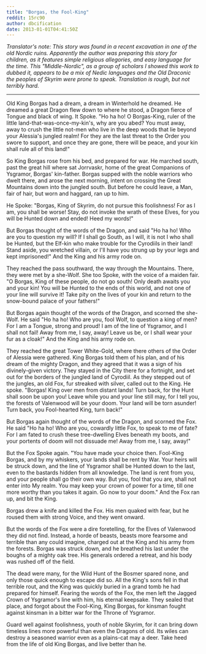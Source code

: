 ```yaml
---
title: "Borgas, the Fool-King"
reddit: 15rc90
author: dbcification
date: 2013-01-01T04:41:50Z
---
```


*Translator's note: This story was found in a recent excavation in one of the old Nordic ruins. Apparently the author was preparing this story for children, as it features simple religious allegories, and easy language for the time. This "Middle-Nordic", as a group of scholars I showed this work to dubbed it, appears to be a mix of Nedic languages and the Old Draconic the peoples of Skyrim were prone to speak. Translation is rough, but not terribly hard.*

---

Old King Borgas had a dream, a dream in Winterhold he dreamed. He dreamed a great Dragon flew down to where he stood, a Dragon fierce of Tongue and black of wing. It Spoke. "Ho ha ho! O Borgas-King, ruler of the little land-that-was-once-my-kin's, why are you abed? You must away, away to crush the little not-men who live in the deep woods that lie beyond your Alessia's jungled realm! For they are the last threat to the Order you swore to support, and once they are gone, there will be peace, and your kin shall rule all of this land!"

So King Borgas rose from his bed, and prepared for war. He marched south, past the great hill where sat Jorrvaskr, home of the great Companions of Ysgramor, Borgas' kin-father. Borgas supped with the noble warriors who dwelt there, and arose the next morning, intent on crossing the Great Mountains down into the jungled south. But before he could leave, a Man, fair of hair, but worn and haggard, ran up to him.

He Spoke: "Borgas, King of Skyrim, do not pursue this foolishness! For as I am, you shall be worse! Stay, do not invoke the wrath of these Elves, for you will be Hunted down and ended! Heed my words!"

But Borgas thought of the words of the Dragon, and said "Ho ha ho! Who are you to question my will? If I shall go South, as I will, it is not I who shall be Hunted, but the Elf-kin who make trouble for the Cyrodiils in their land! Stand aside, you wretched villain, or I'll have you strung up by your legs and kept imprisoned!" And the King and his army rode on.

They reached the pass southward, the way through the Mountains. There, they were met by a she-Wolf. She too Spoke, with the voice of a maiden fair. "O Borgas, King of these people, do not go south! Only death awaits you and your kin! You will be Hunted to the ends of this world, and not one of your line will survive it! Take pity on the lives of your kin and return to the snow-bound palace of your fathers!"

But Borgas again thought of the words of the Dragon, and scorned the she-Wolf. He said "Ho ha ho! Who are you, fool Wolf, to question a king of men? For I am a Tongue, strong and proud! I am of the line of Ysgramor, and I shall not fail! Away from me, I say, away! Leave us be, or I shall wear your fur as a cloak!" And the King and his army rode on.

They reached the great Tower White-Gold, where there others of the Order of Alessia were gathered. King Borgas told them of his plan, and of his dream of the mighty Dragon, and they agreed that it was a sign of his divinely-given victory. They stayed in the City there for a fortnight, and set out for the borders of the jungled land of Cyrodiil. As they stepped out of the jungles, an old Fox, fur streaked with silver, called out to the King. He spoke. "Borgas! King over men from distant lands! Turn back, for the Hunt shall soon be upon you! Leave while you and your line still may, for I tell you, the forests of Valenwood will be your doom. Your land will be torn asunder! Turn back, you Fool-hearted King, turn back!"

But Borgas again thought of the words of the Dragon, and scorned the Fox. He said "Ho ha ho! Who are you, cowardly little Fox, to speak to me of fate? For I am fated to crush these tree-dwelling Elves beneath my boots, and your portents of doom will not dissuade me! Away from me, I say, away!"

But the Fox Spoke again. "You have made your choice then. Fool-King Borgas, and by my whiskers, your lands shall be rent by War. Your heirs will be struck down, and the line of Ysgramor shall be Hunted down to the last, even to the bastards hidden from all knowledge. The land is rent from you, and your people shall go their own way. But you, fool that you are, shall not enter into My realm. You may keep your crown of power for a time, till one more worthy than you takes it again. Go now to your doom." And the Fox ran up, and bit the King.

Borgas drew a knife and killed the Fox. His men quaked with fear, but he roused them with strong Voice, and they went onward. 

But the words of the Fox were a dire foretelling, for the Elves of Valenwood they did not find. Instead, a horde of beasts, beasts more fearsome and terrible than any could imagine, charged out at the King and his army from the forests. Borgas was struck down, and he breathed his last under the boughs of a mighty oak tree. His generals ordered a retreat, and his body was rushed off of the field. 

The dead were many, for the Wild Hunt of the Bosmer spared none, and only those quick enough to escape did so. All the King's sons fell in that terrible rout, and the King was quickly buried in a grand tomb he had prepared for himself. Fearing the words of the Fox, the men left the Jagged Crown of Ysgramor's line with him, his eternal keepsake. They sealed that place, and forgot about the Fool-King, King Borgas, for kinsman fought against kinsman in a bitter war for the Throne of Ysgramor. 

Guard well against foolishness, youth of noble Skyrim, for it can bring down timeless lines more powerful than even the Dragons of old. Its wiles can destroy a seasoned warrior even as a plains-cat may a deer. Take heed from the life of old King Borgas, and live better than he.
